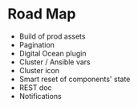 Road Map
========

- Build of prod assets
- Pagination
- Digital Ocean plugin
- Cluster / Ansible vars
- Cluster icon
- Smart reset of components' state
- REST doc
- Notifications
